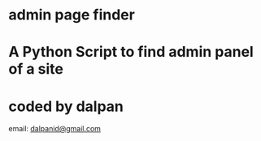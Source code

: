 admin page finder
==================

A Python Script to find admin panel of a site 
=============================================
coded by dalpan
===============
email: dalpanid@gmail.com
